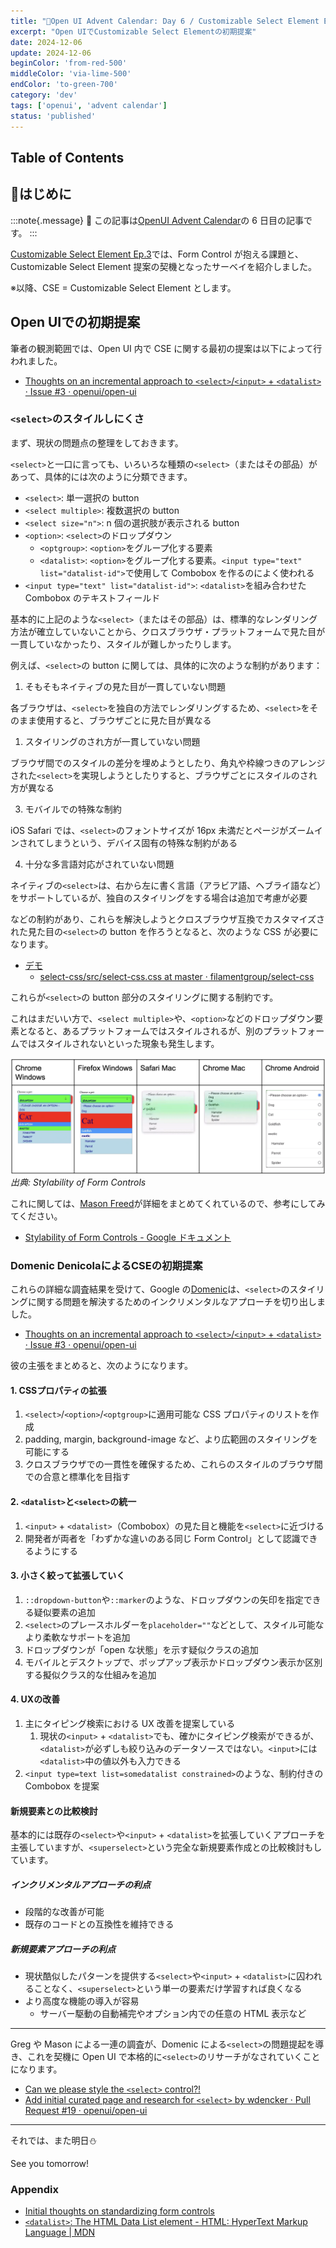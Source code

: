 ```yaml
---
title: "🎄Open UI Advent Calendar: Day 6 / Customizable Select Element Ep.4"
excerpt: "Open UIでCustomizable Select Elementの初期提案"
date: 2024-12-06
update: 2024-12-06
beginColor: 'from-red-500'
middleColor: 'via-lime-500'
endColor: 'to-green-700'
category: 'dev'
tags: ['openui', 'advent calendar']
status: 'published'
---
```

## Table of Contents

## 🎄はじめに

:::note{.message}
🎄 この記事は[OpenUI Advent Calendar](https://adventar.org/calendars/10293)の 6 日目の記事です。
:::

[Customizable Select Element Ep.3](https://blog.sakupi01.com/dev/articles/2024-openui-advent-5)では、Form Control が抱える課題と、Customizable Select Element 提案の契機となったサーベイを紹介しました。

※以降、CSE = Customizable Select Element とします。

## Open UIでの初期提案

筆者の観測範囲では、Open UI 内で CSE に関する最初の提案は以下によって行われました。

- [Thoughts on an incremental approach to `<select>`/`<input>` + `<datalist>` · Issue #3 · openui/open-ui](https://github.com/openui/open-ui/issues/3)

### `<select>`のスタイルしにくさ

まず、現状の問題点の整理をしておきます。

`<select>`と一口に言っても、いろいろな種類の`<select>`（またはその部品）があって、具体的には次のように分類できます。

- `<select>`: 単一選択の button
- `<select multiple>`: 複数選択の button
- `<select size="n">`: n 個の選択肢が表示される button
- `<option>`: `<select>`のドロップダウン
  - `<optgroup>`: `<option>`をグループ化する要素
  - `<datalist>`: `<option>`をグループ化する要素。`<input type="text" list="datalist-id">`で使用して Combobox を作るのによく使われる
- `<input type="text" list="datalist-id">`: `<datalist>`を組み合わせた Combobox のテキストフィールド

基本的に上記のような`<select>`（またはその部品）は、標準的なレンダリング方法が確立していないことから、クロスブラウザ・プラットフォームで見た目が一貫していなかったり、スタイルが難しかったりします。

例えば、`<select>`の button に関しては、具体的に次のような制約があります：

1. そもそもネイティブの見た目が一貫していない問題

各ブラウザは、`<select>`を独自の方法でレンダリングするため、`<select>`をそのまま使用すると、ブラウザごとに見た目が異なる

1. スタイリングのされ方が一貫していない問題

ブラウザ間でのスタイルの差分を埋めようとしたり、角丸や枠線つきのアレンジされた`<select>`を実現しようとしたりすると、ブラウザごとにスタイルのされ方が異なる

3. モバイルでの特殊な制約

iOS Safari では、`<select>`のフォントサイズが 16px 未満だとページがズームインされてしまうという、デバイス固有の特殊な制約がある

4. 十分な多言語対応がされていない問題

ネイティブの`<select>`は、右から左に書く言語（アラビア語、ヘブライ語など）をサポートしているが、独自のスタイリングをする場合は追加で考慮が必要

などの制約があり、これらを解決しようとクロスブラウザ互換でカスタマイズされた見た目の`<select>`の button を作ろうとなると、次のような CSS が必要になります。

- [デモ](https://filamentgroup.github.io/select-css/demo/)
  - [select-css/src/select-css.css at master · filamentgroup/select-css](https://github.com/filamentgroup/select-css/blob/master/src/select-css.css)

これらが`<select>`の button 部分のスタイリングに関する制約です。

これはまだいい方で、`<select multiple>`や、`<option>`などのドロップダウン要素となると、あるプラットフォームではスタイルされるが、別のプラットフォームではスタイルされないといった現象も発生します。

![プラットフォーム間でのCSS適用の差分](../../../../assets/images/dropdown-difference.png)
*出典: Stylability of Form Controls*

これに関しては、[Mason Freed](https://x.com/mfreed777)が詳細をまとめてくれているので、参考にしてみてください。

- [Stylability of Form Controls - Google ドキュメント](https://docs.google.com/document/d/1Xa_k_MKfw4QnqHjjOKUW0HWGvgHmZeo7YWWCxTjKWBI/edit?tab=t.0#heading=h.97wudakpmohg)

### Domenic DenicolaによるCSEの初期提案

これらの詳細な調査結果を受けて、Google の[Domenic](https://x.com/domenic)は、`<select>`のスタイリングに関する問題を解決するためのインクリメンタルなアプローチを切り出しました。

- [Thoughts on an incremental approach to `<select>`/`<input>` + `<datalist>` · Issue #3 · openui/open-ui](https://github.com/openui/open-ui/issues/3)

彼の主張をまとめると、次のようになります。

#### 1. CSSプロパティの拡張

1. `<select>`/`<option>`/`<optgroup>`に適用可能な CSS プロパティのリストを作成
2. padding, margin, background-image など、より広範囲のスタイリングを可能にする
3. クロスブラウザでの一貫性を確保するため、これらのスタイルのブラウザ間での合意と標準化を目指す

#### 2. `<datalist>`と`<select>`の統一

1. `<input>` + `<datalist>`（Combobox）の見た目と機能を`<select>`に近づける
2. 開発者が両者を「わずかな違いのある同じ Form Control」として認識できるようにする

#### 3. 小さく絞って拡張していく

1. `::dropdown-button`や`::marker`のような、ドロップダウンの矢印を指定できる疑似要素の追加
2. `<select>`のプレースホルダーを`placeholder=""`などとして、スタイル可能なより柔軟なサポートを追加
3. ドロップダウンが「open な状態」を示す疑似クラスの追加
4. モバイルとデスクトップで、ポップアップ表示かドロップダウン表示か区別する擬似クラス的な仕組みを追加

#### 4. UXの改善

1. 主にタイピング検索における UX 改善を提案している
   1. 現状の`<input>` + `<datalist>`でも、確かにタイピング検索ができるが、`<datalist>`が必ずしも絞り込みのデータソースではない。`<input>`には`<datalist>`中の値以外も入力できる
2. `<input type=text list=somedatalist constrained>`のような、制約付きの Combobox を提案

#### 新規要素との比較検討

基本的には既存の`<select>`や`<input>` + `<datalist>`を拡張していくアプローチを主張していますが、`<superselect>`という完全な新規要素作成との比較検討もしています。

##### インクリメンタルアプローチの利点

- 段階的な改善が可能
- 既存のコードとの互換性を維持できる

##### 新規要素アプローチの利点

- 現状酷似したパターンを提供する`<select>`や`<input>` + `<datalist>`に囚われることなく、`<superselect>`という単一の要素だけ学習すれば良くなる
- より高度な機能の導入が容易
  - サーバー駆動の自動補完やオプション内での任意の HTML 表示など

***

Greg や Mason による一連の調査が、Domenic による`<select>`の問題提起を導き、これを契機に Open UI で本格的に`<select>`のリサーチがなされていくことになります。

- [Can we please style the `<select>` control?!](https://www.gwhitworth.com/posts/2019/can-we-please-style-select/)
- [Add initial curated page and research for `<select>` by wdencker · Pull Request #19 · openui/open-ui](https://github.com/openui/open-ui/pull/19)

***

それでは、また明日⛄

See you tomorrow!

### Appendix

- [Initial thoughts on standardizing form controls](https://www.gwhitworth.com/posts/2019/form-controls-components/)
- [`<datalist>`: The HTML Data List element - HTML: HyperText Markup Language | MDN](https://developer.mozilla.org/en-US/docs/Web/HTML/Element/datalist)
